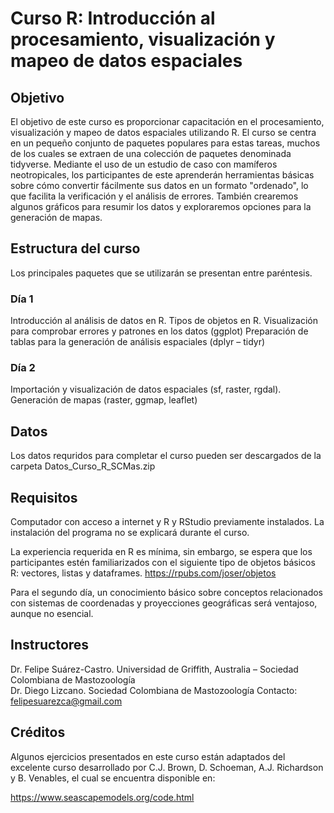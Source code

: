 # Curso R: Introducción al procesamiento, visualización y mapeo de datos espaciales

## Objetivo

El objetivo de este curso es proporcionar capacitación en el procesamiento, visualización y mapeo de  datos espaciales utilizando R. El curso se centra en un pequeño conjunto de paquetes populares para  estas tareas, muchos de los cuales se extraen de una colección de paquetes denominada tidyverse.  Mediante  el  uso  de  un  estudio  de  caso  con  mamíferos  neotropicales,  los  participantes  de  este  aprenderán  herramientas  básicas  sobre  cómo  convertir  fácilmente  sus  datos  en  un  formato  "ordenado", lo que facilita la verificación y el análisis de errores. También crearemos algunos gráficos  para resumir los datos y exploraremos opciones para la generación de mapas. 

## Estructura del curso 
 
Los principales paquetes que se utilizarán se presentan entre paréntesis. 
 
### Día 1 #####
 
Introducción al análisis de datos en R. Tipos de objetos en R. 
Visualización para comprobar errores y patrones en los datos (ggplot) 
Preparación de tablas para la generación de análisis espaciales (dplyr – tidyr) 
 
### Día 2 #### 
 
Importación y visualización de datos espaciales (sf, raster, rgdal). 
Generación de mapas (raster, ggmap, leaflet) 


## Datos 

Los datos requridos para completar el curso pueden ser descargados de la carpeta Datos_Curso_R_SCMas.zip
 
## Requisitos
 
Computador con acceso a internet y R y RStudio previamente instalados. La instalación del programa 
no se explicará durante el curso.  
 
La experiencia requerida en R es mínima, sin embargo, se espera que los participantes estén 
familiarizados con el siguiente tipo de objetos básicos R: vectores, listas y dataframes. 
https://rpubs.com/joser/objetos  
 
Para el segundo día, un conocimiento básico sobre conceptos relacionados con sistemas de 
coordenadas y proyecciones geográficas será ventajoso, aunque no esencial.  

## Instructores  
 
Dr. Felipe Suárez-Castro. Universidad de Griffith, Australia – Sociedad Colombiana de Mastozoología  
Dr. Diego Lizcano. Sociedad Colombiana de Mastozoología 
Contacto: felipesuarezca@gmail.com  

## Créditos

Algunos ejercicios presentados en este curso están adaptados del excelente curso desarrollado por C.J. Brown, D. Schoeman, A.J. Richardson y B. Venables, el cual se encuentra disponible en:

https://www.seascapemodels.org/code.html
